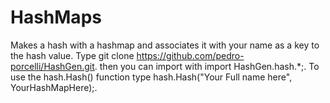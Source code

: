 # HashMaps

Makes a hash with a hashmap and associates it with your name as a key to the hash value. Type git clone https://github.com/pedro-porcelli/HashGen.git. then you can import with import HashGen.hash.*;. To use the hash.Hash() function type hash.Hash("Your Full name here", YourHashMapHere);.
